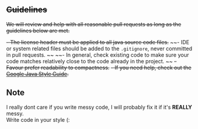 ## ~~Guidelines~~

~~We will review and help with all reasonable pull requests as long as the guidelines below are met.~~

~~- The license header must be applied to all java source code files.~~
~~- IDE or system related files should be added to the `.gitignore`, never committed in pull requests. ~~
~~- In general, check existing code to make sure your code matches relatively close to the code already in the project. ~~
~~- Favour prefer readability to compactness.~~
~~- If you need help, check out the [Google Java Style Guide](https://google.github.io/styleguide/javaguide.html).~~

## Note
I really dont care if you write messy code, I will probably fix it if it's **REALLY** messy.  
Write code in your style (:
